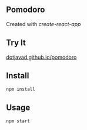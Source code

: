 Pomodoro
---

Created with *create-react-app*


Try It
---

[dotjavad.github.io/pomodoro](https://dotjavad.github.io/pomodoro/)



Install
---

`npm install`



Usage
---

`npm start`
